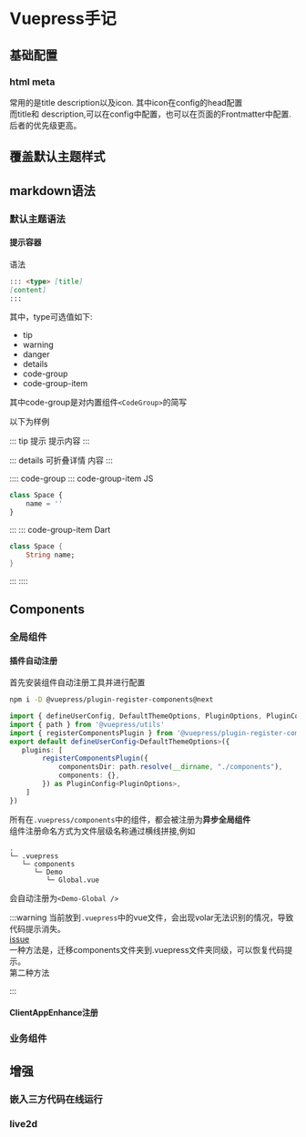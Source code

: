# Vuepress手记

## 基础配置

### html meta

常用的是title description以及icon. 
其中icon在config的head配置  
而title和 description,可以在config中配置，也可以在页面的Frontmatter中配置.后者的优先级更高。

## 覆盖默认主题样式

## markdown语法

### 默认主题语法

#### 提示容器

语法 
```md
::: <type> [title]
[content]
:::
```
其中，type可选值如下:
* tip
* warning
* danger
* details
* code-group
* code-group-item

其中code-group是对内置组件`<CodeGroup>`的简写

以下为样例

::: tip 提示
提示内容
:::

::: details 可折叠详情
内容
:::

:::: code-group
::: code-group-item JS
```js
class Space {
    name = ''
}
```
:::
::: code-group-item Dart
``` dart
class Space {
    String name;
}
```
:::
::::

## Components

### 全局组件

#### 插件自动注册

首先安装组件自动注册工具并进行配置
```sh
npm i -D @vuepress/plugin-register-components@next
```
```ts
import { defineUserConfig, DefaultThemeOptions, PluginOptions, PluginConfig } from 'vuepress'
import { path } from '@vuepress/utils'
import { registerComponentsPlugin } from '@vuepress/plugin-register-components'
export default defineUserConfig<DefaultThemeOptions>({
   plugins: [
        registerComponentsPlugin({
            componentsDir: path.resolve(__dirname, "./components"),
            components: {},
        }) as PluginConfig<PluginOptions>,
    ]
})
```

所有在`.vuepress/components`中的组件，都会被注册为**异步全局组件**  
组件注册命名方式为文件层级名称通过横线拼接,例如
```
.
└─ .vuepress
   └─ components
      └─ Demo
         └─ Global.vue
```
会自动注册为`<Demo-Global />`

:::warning
当前放到`.vuepress`中的vue文件，会出现volar无法识别的情况，导致代码提示消失。  
[issue](https://github.com/johnsoncodehk/volar/issues/70)  
一种方法是，迁移components文件夹到.vuepress文件夹同级，可以恢复代码提示。  
第二种方法

:::

<Demo-Global />

#### ClientAppEnhance注册

### 业务组件

## 增强

### 嵌入三方代码在线运行

### live2d